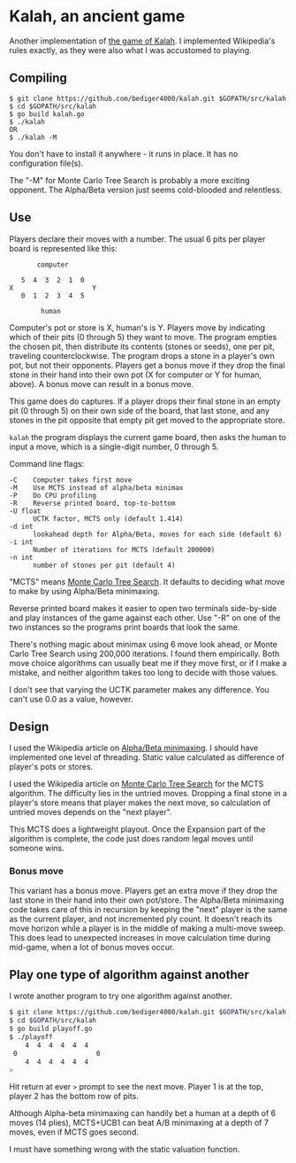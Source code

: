 # Kalah, an ancient game

Another implementation of [the game of Kalah](https://en.wikipedia.org/wiki/Kalah).
I implemented Wikipedia's rules exactly, as they were also what I was
accustomed to playing.

## Compiling

    $ git clone https://github.com/bediger4000/kalah.git $GOPATH/src/kalah
    $ cd $GOPATH/src/kalah
    $ go build kalah.go
    $ ./kalah
    OR
    $ ./kalah -M

You don't have to install it anywhere - it runs in place.
It has no configuration file(s).

The "-M" for Monte Carlo Tree Search is probably a
more exciting opponent.
The Alpha/Beta version just seems cold-blooded and relentless.

## Use

Players declare their moves with a number.
The usual 6 pits per player board is represented like this:

           computer

       5  4  3  2  1  0
    X                    Y
       0  1  2  3  4  5

            human

Computer's pot or store is X, human's is Y.
Players move by indicating which of their pits (0 through 5)
they want to move.
The program empties the chosen pit,
then distribute its contents (stones or seeds),
one per pit, traveling counterclockwise.
The program drops a stone in a player's own pot,
but not their opponents.
Players get a bonus move if they drop the final stone
in their hand into their own pot (X for computer or Y for human, above).
A bonus move can result in a bonus move.

This game does do captures.
If a player drops their final stone in an empty pit (0 through 5)
on their own side of the board,
that last stone,
and any stones in the pit opposite that empty pit get moved to the appropriate store.

`kalah` the program displays the current game board,
then asks the human to input a move, which is a single-digit
number, 0 through 5.

Command line flags:

    -C    Computer takes first move
    -M    Use MCTS instead of alpha/beta minimax
    -P    Do CPU profiling
    -R    Reverse printed board, top-to-bottom
    -U float
          UCTK factor, MCTS only (default 1.414)
    -d int
          lookahead depth for Alpha/Beta, moves for each side (default 6)
    -i int
          Number of iterations for MCTS (default 200000)
    -n int
          number of stones per pit (default 4)


"MCTS" means [Monte Carlo Tree Search](http://mcts.ai/).
It defaults to deciding what move to make by using Alpha/Beta minimaxing.

Reverse printed board makes it easier to open two terminals side-by-side
and play instances of the game against each other. Use "-R" on one of the
two instances so the programs print boards that look the same.

There's nothing magic about minimax using 6 move look ahead,
or Monte Carlo Tree Search using 200,000 iterations.
I found them empirically.
Both move choice algorithms can usually beat me if they move first,
or if I make a mistake,
and neither algorithm takes too long to decide with those values.

I don't see that varying the UCTK parameter makes any difference.
You can't use 0.0 as a value, however.

## Design

I used the Wikipedia article on [Alpha/Beta minimaxing](https://en.wikipedia.org/wiki/Alpha%E2%80%93beta_pruning).
I should have implemented one level of threading.
Static value calculated as difference of player's pots or stores.

I used the Wikipedia article on
[Monte Carlo Tree Search](https://en.wikipedia.org/wiki/Monte_Carlo_tree_search#Principle_of_operation)
for the MCTS algorithm.
The difficulty lies in the untried moves.
Dropping a final stone in a player's store means that player makes the
next move, so calculation of untried moves depends on the "next player".

This MCTS does a lightweight playout.
Once the Expansion part of the algorithm is complete,
the code just does random legal moves until someone wins.

### Bonus move

This variant has a bonus move.
Players get an extra move if they drop the last stone in their
hand into their own pot/store.
The Alpha/Beta minimaxing code takes care of this in recursion
by keeping the "next" player is the same as the current player,
and not incremented ply count.
It doesn't reach its move horizon while a player is in the middle
of making a multi-move sweep.
This does lead to unexpected increases in move calculation time
during mid-game, when a lot of bonus moves occur.

## Play one type of algorithm against another

I wrote another program to try one algorithm against another.


```bash
$ git clone https://github.com/bediger4000/kalah.git $GOPATH/src/kalah
$ cd $GOPATH/src/kalah
$ go build playoff.go
$ ./playoff
    4  4  4  4  4  4
 0                    0
    4  4  4  4  4  4
> 
```

Hit return at ever `>` prompt to see the next move.
Player 1 is at the top, player 2 has the bottom row of pits.

Although Alpha-beta minimaxing can handily bet a human at a depth of 6 moves (14 plies),
MCTS+UCB1 can beat A/B minimaxing at a depth of 7 moves, even if MCTS goes second.

I must have something wrong with the static valuation function.
